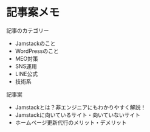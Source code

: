 # 記事案メモ

記事のカテゴリー

- Jamstackのこと
- WordPressのこと
- MEO対策
- SNS運用
- LINE公式
- 技術系

記事案

- Jamstackとは？非エンジニアにもわかりやすく解説！
- Jamstackに向いているサイト・向いていないサイト
- ホームページ更新代行のメリット・デメリット
